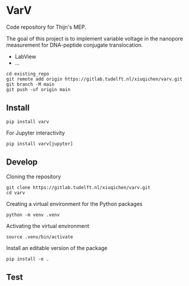 # VarV

Code repository for Thijn's MEP.

The goal of this project is to implement variable voltage in the nanopore measurement for DNA-peptide conjugate translocation.

- LabView
- ...

```
cd existing_repo
git remote add origin https://gitlab.tudelft.nl/xiuqichen/varv.git
git branch -M main
git push -uf origin main
```

## Install

```shell
pip install varv
```

For Jupyter interactivity
```shell 
pip install varv[jupyter]
```

## Develop

Cloning the repository
```shell
git clone https://gitlab.tudelft.nl/xiuqichen/varv.git
cd varv
```

Creating a virtual environment for the Python packages
```shell
python -m venv .venv
```

Activating the virtual environment
```shell
source .venv/bin/activate
```

Install an editable version of the package
```shell
pip install -e .
```


## Test


